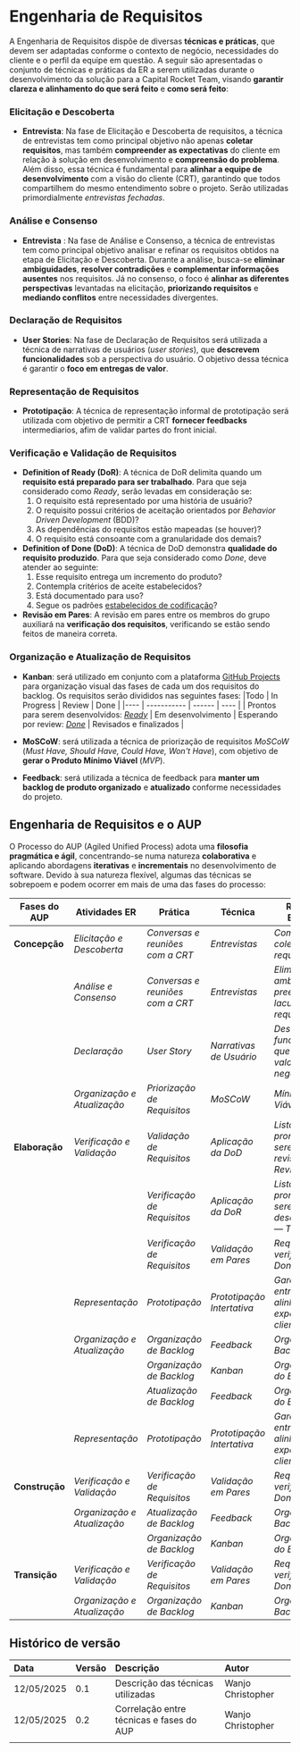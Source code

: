 # Engenharia de Requisitos

A Engenharia de Requisitos dispõe de diversas **técnicas e práticas**, que devem ser adaptadas conforme o contexto de negócio, necessidades do cliente e o perfil da equipe em questão. A seguir são apresentadas o conjunto de técnicas e práticas da ER a serem utilizadas durante o desenvolvimento da solução para a Capital Rocket Team, visando **garantir clareza e alinhamento do que será feito** e **como será feito**:


### Elicitação e Descoberta

- **Entrevista**: Na fase de Elicitação e Descoberta de requisitos, a técnica de entrevistas tem como principal objetivo não apenas **coletar requisitos**, mas também **compreender as expectativas** do cliente em relação à solução em desenvolvimento e **compreensão do problema**. Além disso, essa técnica é fundamental para **alinhar a equipe de desenvolvimento** com a visão do cliente (CRT), garantindo que todos compartilhem do mesmo entendimento sobre o projeto. Serão utilizadas primordialmente *entrevistas fechadas*.

### Análise e Consenso

- **Entrevista** : Na fase de Análise e Consenso, a técnica de entrevistas tem como principal objetivo analisar e refinar os requisitos obtidos na etapa de Elicitação e Descoberta. Durante a análise, busca-se **eliminar ambiguidades**, **resolver contradições** e **complementar informações ausentes** nos requisitos. Já no consenso, o foco é **alinhar as diferentes perspectivas** levantadas na elicitação, **priorizando requisitos** e **mediando conflitos** entre necessidades divergentes.

### Declaração de Requisitos

- **User Stories**: Na fase de Declaração de Requisitos será utilizada a técnica de narrativas de usuários (*user stories*), que **descrevem funcionalidades** sob a perspectiva do usuário. O objetivo dessa técnica é garantir o **foco em entregas de valor**.

### Representação de Requisitos

- **Prototipação**: A técnica de representação informal de prototipação será utilizada com objetivo de permitir a CRT **fornecer feedbacks** intermediarios, afim de validar partes do front inicial.

### Verificação e Validação de Requisitos

- **Definition of Ready (DoR)**: A técnica de DoR delimita quando um **requisito está preparado para ser trabalhado**. Para que seja considerado como *Ready*, serão levadas em consideração se:
    1. O requisito está representado por uma história de usuário?
    1. O requisito possui critérios de aceitação orientados por *Behavior Driven Development* (BDD)?
    1. As dependências do requisitos estão mapeadas (se houver)?
    1. O requisito está consoante com a granularidade dos demais?
- **Definition of Done (DoD)**: A técnica de DoD demonstra **qualidade do requisito produzido**. Para que seja considerado como *Done*, deve atender ao seguinte:
    1. Esse requisito entrega um incremento do produto?
    1. Contempla critérios de aceite estabelecidos?
    1. Está documentado para uso?
    1. Segue os padrões [estabelecidos de codificação](../../CONTRIBUTING.md)?
- **Revisão em Pares**: A revisão em pares entre os membros do grupo auxiliará na **verificação dos requisitos**, verificando se estão sendo feitos de maneira correta.

### Organização e Atualização de Requisitos

- **Kanban**: será utilizado em conjunto com a plataforma [GitHub Projects](https://docs.github.com/pt/issues/planning-and-tracking-with-projects/learning-about-projects/about-projects) para organização visual das fases de cada um dos requisitos do backlog. Os requisitos serão divididos nas seguintes fases:
    |Todo | In Progress | Review | Done |
    |---- | ----------- | ------ | ---- |
    | Prontos para serem desenvolvidos: [*Ready*](#verificação-e-validação-de-requisitos) | Em desenvolvimento | Esperando por review: [*Done*](#verificação-e-validação-de-requisitos) | Revisados e finalizados |
    
- **MoSCoW**: será utilizada a técnica de priorização de requisitos *MoSCoW* (*Must Have, Should Have, Could Have, Won't Have*), com objetivo de **gerar o Produto Mínimo Viável** (*MVP*).
- **Feedback**: será utilizada a técnica de feedback para **manter um backlog de produto organizado** e **atualizado** conforme necessidades do projeto.

## Engenharia de Requisitos e o AUP

O Processo do AUP (Agiled Unified Process) adota uma **filosofia pragmática e ágil**, concentrando-se numa natureza **colaborativa** e aplicando abordagens **iterativas** e **incrementais** no desenvolvimento de software. Devido à sua natureza flexível, algumas das técnicas se sobrepoem e podem ocorrer em mais de uma das fases do processo:


|**Fases do AUP** |**Atividades ER** |**Prática** |**Técnica** |**Resultado Esperado** |
| - | - | - | - | - |
|**Concepção** |*Elicitação e Descoberta* |*Conversas e reuniões com a CRT* |*Entrevistas* |*Compreender e coletar requisitos* |
||*Análise e Consenso* |*Conversas e reuniões com a CRT* |*Entrevistas* |*Eliminar ambiguidades e preencher lacunas nos requisitos* |
||*Declaração* | *User Story* | *Narrativas de Usuário* |*Descrição das funcionalidades que entregam valor de negócio* |
||*Organização e Atualização* |*Priorização de Requisitos* |*MoSCoW* |*Mínimo Produto Viável (MVP)* |
|**Elaboração** |*Verificação e Validação* | *Validação de Requisitos* |*Aplicação da DoD* |*Lista de US prontas pasra serem revisadas — Review* |
|||*Verificação de Requisitos*|*Aplicação da DoR*| *Lista de US prontas para serem desenvolvidas — Todo* |
||| *Verificação de Requisitos* |*Validação em Pares* |*Requisitos verificados: Done* |
||*Representação* |*Prototipação* |*Prototipação Intertativa* |*Garantir entrega alinhada às expectativas do cliente* |
||*Organização e Atualização* | *Organização de Backlog* |*Feedback* |*Organização de Backlog* |
|| |*Organização de Backlog* |*Kanban* |*Organização do Backlog* |
|||*Atualização de Backlog* |*Feedback* |*Organização do Backlog* |
| |*Representação* |*Prototipação* |*Prototipação Intertativa* |*Garantir entrega alinhada às expectativas do cliente* |
|**Construção**| *Verificação e Validação* | *Verificação de Requisitos* |*Validação em Pares* |*Requisitos verificados: Done* |
||*Organização e Atualização* | *Atualização de Backlog* |*Feedback* |*Organização de Backlog* |
|||*Organização de Backlog* |*Kanban* |*Organização do Backlog* |
|**Transição** | *Verificação e Validação* | *Verificação de Requisitos* |*Validação em Pares* |*Requisitos verificados: Done* |
||*Organização e Atualização* | *Organização de Backlog* |*Kanban* |*Organização de Backlog* |

## Histórico de versão 
|**Data**|**Versão** |**Descrição** |**Autor**|
| :- | :- | :- | :- |
| 12/05/2025 | 0.1 | Descrição das técnicas utilizadas | Wanjo Christopher |
| 12/05/2025 | 0.2 | Correlação entre técnicas e fases do AUP | Wanjo Christopher|
|||||